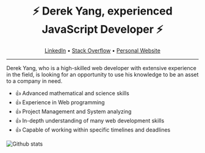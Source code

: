 <h1 align="center">⚡️ Derek Yang, experienced JavaScript Developer ⚡️</h1>
<p align="center"><a href="https://www.linkedin.com/in/derek--yang/">LinkedIn</a> &bull; <a href="https://stackoverflow.com/story/baymax88">Stack Overflow</a> &bull; <a href="https://derekyang.netlify.app">Personal Website</a></p>

---

Derek Yang, who is a high-skilled web developer with extensive experience in the field, is looking for an opportunity to use his knowledge to be an asset to a company in need.

- 👍 Advanced mathematical and science skills
- 👍 Experience in Web programming
- 👍 Project Management and System analyzing
- 👍 In-depth understanding of many web development skills
- 👍 Capable of working within specific timelines and deadlines

![Github stats](https://github-readme-stats.vercel.app/api?username=baymax88)
